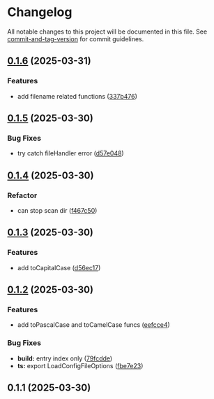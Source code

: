 # Changelog

All notable changes to this project will be documented in this file. See [commit-and-tag-version](https://github.com/absolute-version/commit-and-tag-version) for commit guidelines.

## [0.1.6](https://github.com/isdk/util.js/compare/v0.1.5...v0.1.6) (2025-03-31)


### Features

* add filename related functions ([337b476](https://github.com/isdk/util.js/commit/337b47688186bc271c622eb5b7ca550ac681e127))

## [0.1.5](https://github.com/isdk/util.js/compare/v0.1.4...v0.1.5) (2025-03-30)


### Bug Fixes

* try catch fileHandler error ([d57e048](https://github.com/isdk/util.js/commit/d57e048e4f751b04d987b4327c0ccab1379da1c3))

## [0.1.4](https://github.com/isdk/util.js/compare/v0.1.3...v0.1.4) (2025-03-30)


### Refactor

* can stop scan dir ([f467c50](https://github.com/isdk/util.js/commit/f467c507a8cfd31890519496ac9059c8ad3f8d03))

## [0.1.3](https://github.com/isdk/util.js/compare/v0.1.2...v0.1.3) (2025-03-30)


### Features

* add toCapitalCase ([d56ec17](https://github.com/isdk/util.js/commit/d56ec17a58f2c8d32fa62a973286199a24a5c2c7))

## [0.1.2](https://github.com/isdk/util.js/compare/v0.1.1...v0.1.2) (2025-03-30)


### Features

* add toPascalCase and toCamelCase funcs ([eefcce4](https://github.com/isdk/util.js/commit/eefcce497d9627d64cf0e5994f690e0788d05b3b))


### Bug Fixes

* **build:** entry index only ([79fcdde](https://github.com/isdk/util.js/commit/79fcdde5490ce675c34a8f772113e8a202beea65))
* **ts:** export LoadConfigFileOptions ([fbe7e23](https://github.com/isdk/util.js/commit/fbe7e230d04e41c4322b34f49936efde07dde2a9))

## 0.1.1 (2025-03-30)
